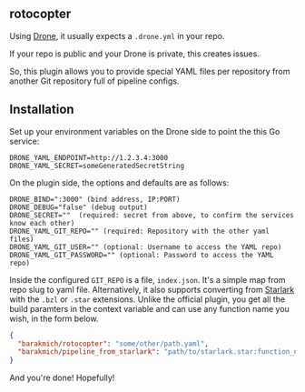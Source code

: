 rotocopter
----------

Using [Drone](https://drone.io), it usually expects a `.drone.yml` in your repo. 

If your repo is public and your Drone is private, this creates issues.

So, this plugin allows you to provide special YAML files per repository from another Git repository full of pipeline configs.

## Installation

Set up your environment variables on the Drone side to point the this Go service:
```text
DRONE_YAML_ENDPOINT=http://1.2.3.4:3000
DRONE_YAML_SECRET=someGeneratedSecretString
```

On the plugin side, the options and defaults are as follows:

```text
DRONE_BIND=":3000" (bind address, IP:PORT)
DRONE_DEBUG="false" (debug output)
DRONE_SECRET=""  (required: secret from above, to confirm the services know each other)
DRONE_YAML_GIT_REPO="" (required: Repository with the other yaml files)
DRONE_YAML_GIT_USER="" (optional: Username to access the YAML repo)
DRONE_YAML_GIT_PASSWORD="" (optional: Password to access the YAML repo)
```

Inside the configured `GIT_REPO` is a file, `index.json`. It's a simple map from repo slug to yaml file. Alternatively, it also supports converting from [Starlark](https://github.com/google/starlark-go) with the `.bzl` or `.star` extensions. Unlike the official plugin, you get all the build paramters in the context variable and can use any function name you wish, in the form below.
```json
{
  "barakmich/rotocopter": "some/other/path.yaml",
  "barakmich/pipeline_from_starlark": "path/to/starlark.star:function_name"
}
```

And you're done! Hopefully!
